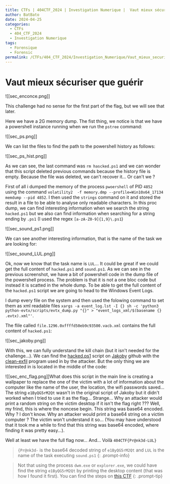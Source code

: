 ```yaml
---
title: CTFs | 404CTF_2024 | Investigation Numerique |  Vaut mieux sécuriser que guérir
author: BatBato
date: 2024-04-25
categories:
  - CTFs
  - 404_CTF_2024
  - Investigation Numerique
tags:
  - Forensique
  - Forensic
permalink: /CTFs/404_CTF_2024/Investigation_Numerique/Vaut_mieux_securiser_que_guerir
---
```

# Vaut mieux sécuriser que guérir

![[sec_enconce.png]]

This challenge had no sense for the first part of the flag, but we will see that later. 

Here we have a 2G memory dump. The fist thing, we notice is that we have a powershell instance running when we run the `pstree` command:

![[sec_ps.png]]

We can list the files to find the path to the powershell history as follows:

![[sec_ps_hist.png]]

As we can see, the last command was `rm hascked.ps1` and we can wonder that this script deleted previous commands because the history file is empty. Because the file was deleted, we can't recover it... Or can't we ?

First of all i dumped the memory of the process `pwoershell` of PID `4852` using the command `volatility2  -f memory.dmp --profile=Win10x64_17134 memdump --pid 4852`. I then used the `strings` command on it and stored the result in a file to be able to analyse only readable characters. In this proc dump, we can find interesting information when we search the string `hacked.ps1`  but we also can  find information when searching for a string ending by `.ps1` (I used the regex `[a-zA-Z0-9]{1,9}\.ps1`)

![[sec_sound_ps1.png]]

We can see another interesting information, that is the name of the task we are looking for:

![[sec_sound_LUL.png]]

Ok, now we know that the task name is `LUL`... It could be great if we could get the full content of `hacked.ps1` and `sound.ps1`. As we can see in the previous screenshot, we have a bit of powershell code in the dump file of the powershell process. The problem is that it is not a one bloc code but instead it is scatted in the whole dump. To be able to get the full content of the `hacked.ps1`  script we are going to head to the Windows Event Logs.

I dump every file on the system and then used the folowing command to set them as xml readable files `xargs -a event_log.lst -I {} sh -c 'python3 python-evtx/scripts/evtx_dump.py "{}" > "event_logs_xml/$(basename {} .evtx).xml"'`.

The flile called `file.1296.0xffffd50eb9c93500.vacb.xml` contains the full content of `hacked.ps1`:

![[sec_jakoby.png]]

With this, we can fully understand the kill chain (but it isn't needed for the challenge...). We can find the [hacked.ps1](https://github.com/I-Am-Jakoby/Flipper-Zero-BadUSB/blob/main/Payloads/Flip-Wallpaper-Troll/Wallpaper-Troll.ps1) script on [Jakoby](https://github.com/I-Am-Jakoby) github with the [clean-exfil](https://github.com/I-Am-Jakoby/PowerShell-for-Hackers/blob/main/Functions/Clean-Exfil.md) program used in by the attacker. But the only thing we are interested in is located in the middle of the code:

![[sec_enc_flag.png]]What does this script in the main line is creating a wallpaper to replace the one of the victim with a lot of information about the computer like the name of the user, the location, the wifi passwords saved... The string `e1ByQG5rM2Qt` wasn't in the original script of Jakoby but it didn't worked when I tried to use it as the flag... Strange... Why an attacker would print a random string on the victim desktop if it isn't the flag right ??? Well, my frind, this is where the noncese begin. This string was base64 encoded. Why ? I don't know. Why an attacker would print a base64 string on a victim computer ? The victim won't understand it so... (You may have understood that it took me a while to find that this string was base64 encoded, where finding it was pretty easy...).

Well at least we have the full flag now... And... Voilà `404CTF{Pr@nk3d-LUL}`

> `{Pr@nk3d-` is the base64 decoded string of `e1ByQG5rM2Qt` and `LUL` is the name of the task executing `sound.ps1`
{: .prompt-info}

> Not that using the process `dwm.exe` or `explorer.exe`, we could have find the string `e1ByQG5rM2Qt` by printing the desktop content (that was how I found it first). You can find the steps on [this CTF](https://nouman404.github.io/CTFs/Finale_CTF_INSA_2024/Forensique/) 
{: .prompt-tip}

